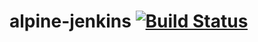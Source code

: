 # alpine-jenkins [![Build Status](https://drone.aurelienperrier.com/api/badges/Docker-example/alpine-jenkins/status.svg?branch=master)](https://drone.aurelienperrier.com/Docker-example/alpine-jenkins)
